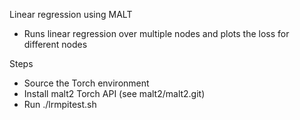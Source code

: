 Linear regression using MALT

* Runs linear regression over multiple nodes and plots the loss for different nodes

Steps
* Source the Torch environment
* Install malt2 Torch API (see malt2/malt2.git)
* Run ./lrmpitest.sh

